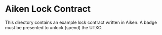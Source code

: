 # Aiken Lock Contract

This directory contains an example lock contract written in Aiken.
A badge must be presented to unlock (spend) the UTXO.
